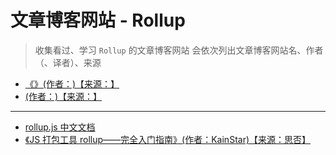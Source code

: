 # 文章博客网站 - Rollup

> 收集看过、学习 `Rollup` 的文章博客网站
> 会依次列出文章博客网站名、作者（、译者）、来源

- [《》(作者：)【来源：】]()
- [(作者：)【来源：】]()

---

- [rollup.js 中文文档](https://www.rollupjs.com/)
- [《JS 打包工具 rollup——完全入门指南》(作者：KainStar)【来源：思否】](https://segmentfault.com/a/1190000010628352)
